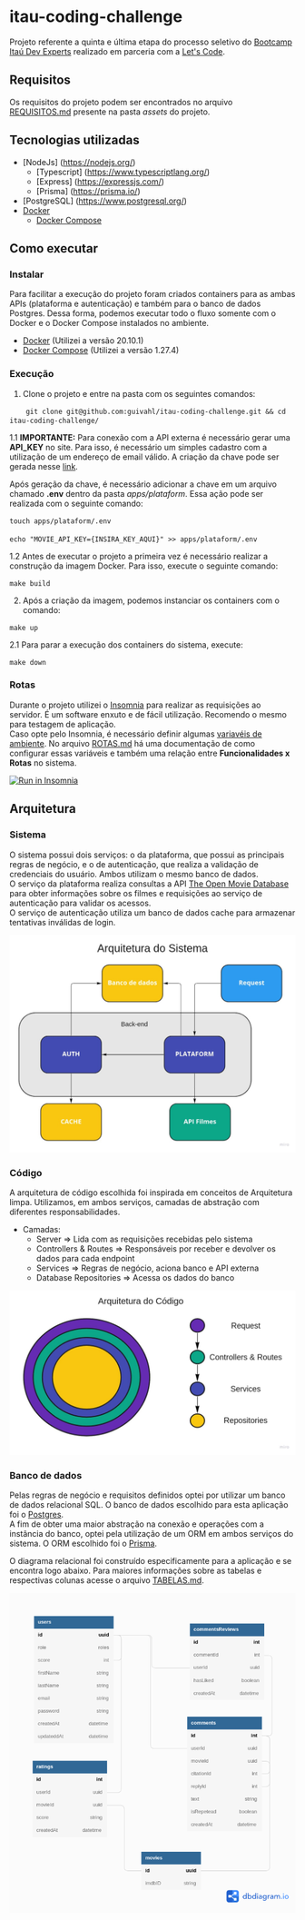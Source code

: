# itau-coding-challenge

Projeto referente a quinta e última etapa do processo seletivo do [Bootcamp Itaú Dev Experts](https://letscode.com.br/processos-seletivos/itau-bootcamp-dev) realizado em parceria com a [Let's Code](http://letscode.com.br/).

## Requisitos

Os requisitos do projeto podem ser encontrados no arquivo [REQUISITOS.md](assets/REQUISITOS.md) presente na pasta *assets* do projeto.

## Tecnologias utilizadas

- [NodeJs] (https://nodejs.org/)
    - [Typescript] (https://www.typescriptlang.org/)
    - [Express] (https://expressjs.com/)
    - [Prisma] (https://prisma.io/)
- [PostgreSQL] (https://www.postgresql.org/)
- [Docker](https://www.docker.com/) 
    - [Docker Compose](https://docs.docker.com/compose/install/) 

## Como executar

### Instalar

Para facilitar a execução do projeto foram criados containers para as ambas APIs (plataforma e autenticação) e também para o banco de dados Postgres. Dessa forma, podemos executar todo o fluxo somente com o Docker e o Docker Compose instalados no ambiente.

- [Docker](https://www.docker.com/) (Utilizei a versão 20.10.1)
- [Docker Compose](https://docs.docker.com/compose/install/) (Utilizei a versão 1.27.4)

### Execução

1. Clone o projeto e entre na pasta com os seguintes comandos:
```
    git clone git@github.com:guivahl/itau-coding-challenge.git && cd itau-coding-challenge/
```

1.1 **IMPORTANTE:** Para conexão com a API externa é necessário gerar uma **API_KEY** no site. Para isso, é necessário um simples cadastro com a utilização de um endereço de email válido. A criação da chave pode ser gerada nesse [link](https://www.omdbapi.com/apikey.aspx).

Após geração da chave, é necessário adicionar a chave em um arquivo chamado **.env** dentro da pasta *apps/plataform*. Essa ação pode ser realizada com o seguinte comando:
```
touch apps/plataform/.env

echo "MOVIE_API_KEY={INSIRA_KEY_AQUI}" >> apps/plataform/.env
```

1.2 Antes de executar o projeto a primeira vez é necessário realizar a construção da imagem Docker. Para isso, execute o seguinte comando:
``` 
make build
```

2. Após a criação da imagem, podemos instanciar os containers com o comando:
``` 
make up
```

2.1 Para parar a execução dos containers do sistema, execute:
``` 
make down
```

### Rotas

Durante o projeto utilizei o [Insomnia](https://insomnia.rest/) para realizar as requisições ao servidor. É um software enxuto e de fácil utilização. Recomendo o mesmo para testagem de aplicação. \
Caso opte pelo Insomnia, é necessário definir algumas [variavéis de ambiente](https://docs.insomnia.rest/insomnia/environment-variables). No arquivo [ROTAS.md](assets/ROTAS.md) há uma documentação de como configurar essas variáveis e também uma relação entre **Funcionalidades x Rotas** no sistema.

[![Run in Insomnia](https://insomnia.rest/images/run.svg)](https://insomnia.rest/run/?label=itau-coding-challenge&uri=https://github.com/guivahl/itau-coding-challenge/blob/main/assets/insomnia.json)

## Arquitetura

### Sistema

O sistema possui dois serviços: o da plataforma, que possui as principais regras de negócio, e o de autenticação, que realiza a validação de credenciais do usuário. Ambos utilizam o mesmo banco de dados. \
O serviço da plataforma realiza consultas a API [The Open Movie Database](https://www.omdbapi.com/) para obter informações sobre os filmes e requisições ao serviço de autenticação para validar os acessos. \
O serviço de autenticação utiliza um banco de dados cache para armazenar tentativas inválidas de login.

![ArquiteturaSistema](./assets/images/SystemArchitecture.jpg)


### Código

A arquitetura de código escolhida foi inspirada em conceitos de Arquitetura limpa. Utilizamos, em ambos serviços, camadas de abstração com diferentes responsabilidades.

- Camadas:
    - Server ⇒ Lida com as requisições recebidas pelo sistema
    - Controllers & Routes ⇒ Responsáveis por receber e devolver os dados para cada endpoint
    - Services ⇒ Regras de negócio, aciona banco e API externa
    - Database Repositories ⇒ Acessa os dados do banco

![ArquiteturaCodigo](./assets/images/CodeArchitecture.jpg)

### Banco de dados

Pelas regras de negócio e requisitos definidos optei por utilizar um banco de dados relacional SQL. O banco de dados escolhido para esta aplicação foi o [Postgres](https://www.postgresql.org/). \
A fim de obter uma maior abstração na conexão e operações com a instância do banco, optei pela utilização de um ORM em ambos serviços do sistema. O ORM escolhido foi o [Prisma](https://www.prisma.io/). 

O diagrama relacional foi construído especificamente para a aplicação e se encontra logo abaixo. Para maiores informações sobre as tabelas e respectivas colunas acesse o arquivo [TABELAS.md](assets/TABELAS.md). 

![DiagramaBanco](./assets/images/DatabaseDiagram.png)
